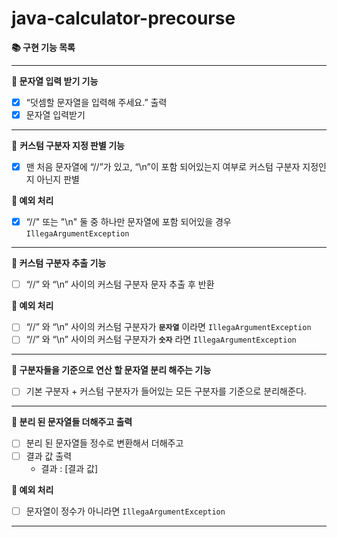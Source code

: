 # java-calculator-precourse

**📚 구현 기능 목록**

---

**📌 문자열 입력 받기 기능**

- [x]  “덧셈할 문자열을 입력해 주세요.” 출력
- [x]  문자열 입력받기

---

📌 **커스텀 구분자 지정 판별 기능**

- [x]  맨 처음 문자열에 “//”가 있고, “\n”이 포함 되어있는지 여부로 커스텀 구분자 지정인지 아닌지 판별

**🚫 예외 처리**

- [x]  “//" 또는 "\n" 둘 중 하나만 문자열에 포함 되어있을 경우 `IllegaArgumentException`

---

**📌 커스텀 구분자 추출 기능**

- [ ]  “//” 와 “\n” 사이의 커스텀 구분자 문자 추출 후 반환

**🚫 예외 처리**

- [ ]  “//” 와 “\n” 사이의 커스텀 구분자가 **`문자열`** 이라면 `IllegaArgumentException`
- [ ]  “//” 와 “\n” 사이의 커스텀 구분자가 **`숫자`**  라면 `IllegaArgumentException`

---

**📌 구분자들을 기준으로 연산 할 문자열 분리 해주는 기능**

- [ ]  기본 구분자 + 커스텀 구분자가 들어있는 모든 구분자를 기준으로 분리해준다.

---

**📌 분리 된 문자열들 더해주고 출력**

- [ ]  분리 된 문자열들 정수로 변환해서 더해주고
- [ ]  결과 값 출력
    - 결과 : [결과 값]

**🚫 예외 처리**

- [ ]  문자열이 정수가 아니라면 `IllegaArgumentException`

---